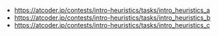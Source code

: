 - <https://atcoder.jp/contests/intro-heuristics/tasks/intro_heuristics_a>
- <https://atcoder.jp/contests/intro-heuristics/tasks/intro_heuristics_b>
- <https://atcoder.jp/contests/intro-heuristics/tasks/intro_heuristics_c>
